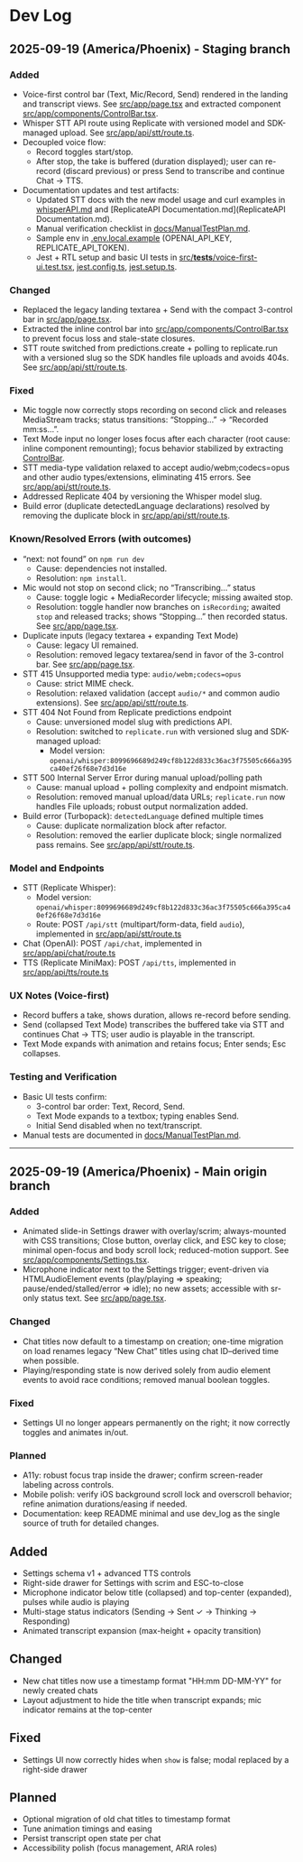 # Dev Log

## 2025-09-19 (America/Phoenix) - Staging branch

### Added
- Voice-first control bar (Text, Mic/Record, Send) rendered in the landing and transcript views. See [src/app/page.tsx](src/app/page.tsx) and extracted component [src/app/components/ControlBar.tsx](src/app/components/ControlBar.tsx).
- Whisper STT API route using Replicate with versioned model and SDK-managed upload. See [src/app/api/stt/route.ts](src/app/api/stt/route.ts).
- Decoupled voice flow:
  - Record toggles start/stop.
  - After stop, the take is buffered (duration displayed); user can re-record (discard previous) or press Send to transcribe and continue Chat → TTS.
- Documentation updates and test artifacts:
  - Updated STT docs with the new model usage and curl examples in [whisperAPI.md](whisperAPI.md) and [ReplicateAPI Documentation.md](ReplicateAPI Documentation.md).
  - Manual verification checklist in [docs/ManualTestPlan.md](docs/ManualTestPlan.md).
  - Sample env in [.env.local.example](.env.local.example) (OPENAI_API_KEY, REPLICATE_API_TOKEN).
  - Jest + RTL setup and basic UI tests in [src/__tests__/voice-first-ui.test.tsx](src/__tests__/voice-first-ui.test.tsx), [jest.config.ts](jest.config.ts), [jest.setup.ts](jest.setup.ts).

### Changed
- Replaced the legacy landing textarea + Send with the compact 3-control bar in [src/app/page.tsx](src/app/page.tsx).
- Extracted the inline control bar into [src/app/components/ControlBar.tsx](src/app/components/ControlBar.tsx) to prevent focus loss and stale-state closures.
- STT route switched from predictions.create + polling to replicate.run with a versioned slug so the SDK handles file uploads and avoids 404s. See [src/app/api/stt/route.ts](src/app/api/stt/route.ts).

### Fixed
- Mic toggle now correctly stops recording on second click and releases MediaStream tracks; status transitions: “Stopping…” → “Recorded mm:ss…”.
- Text Mode input no longer loses focus after each character (root cause: inline component remounting); focus behavior stabilized by extracting [ControlBar](src/app/components/ControlBar.tsx).
- STT media-type validation relaxed to accept audio/webm;codecs=opus and other audio types/extensions, eliminating 415 errors. See [src/app/api/stt/route.ts](src/app/api/stt/route.ts).
- Addressed Replicate 404 by versioning the Whisper model slug.
- Build error (duplicate detectedLanguage declarations) resolved by removing the duplicate block in [src/app/api/stt/route.ts](src/app/api/stt/route.ts).

### Known/Resolved Errors (with outcomes)
- “next: not found” on `npm run dev`
  - Cause: dependencies not installed.
  - Resolution: `npm install`.
- Mic would not stop on second click; no “Transcribing…” status
  - Cause: toggle logic + MediaRecorder lifecycle; missing awaited stop.
  - Resolution: toggle handler now branches on `isRecording`; awaited `stop` and released tracks; shows “Stopping…” then recorded status. See [src/app/page.tsx](src/app/page.tsx).
- Duplicate inputs (legacy textarea + expanding Text Mode)
  - Cause: legacy UI remained.
  - Resolution: removed legacy textarea/send in favor of the 3-control bar. See [src/app/page.tsx](src/app/page.tsx).
- STT 415 Unsupported media type: `audio/webm;codecs=opus`
  - Cause: strict MIME check.
  - Resolution: relaxed validation (accept `audio/*` and common audio extensions). See [src/app/api/stt/route.ts](src/app/api/stt/route.ts).
- STT 404 Not Found from Replicate predictions endpoint
  - Cause: unversioned model slug with predictions API.
  - Resolution: switched to `replicate.run` with versioned slug and SDK-managed upload:
    - Model version: `openai/whisper:8099696689d249cf8b122d833c36ac3f75505c666a395ca40ef26f68e7d3d16e`
- STT 500 Internal Server Error during manual upload/polling path
  - Cause: manual upload + polling complexity and endpoint mismatch.
  - Resolution: removed manual upload/data URLs; `replicate.run` now handles File uploads; robust output normalization added.
- Build error (Turbopack): `detectedLanguage` defined multiple times
  - Cause: duplicate normalization block after refactor.
  - Resolution: removed the earlier duplicate block; single normalized pass remains. See [src/app/api/stt/route.ts](src/app/api/stt/route.ts).

### Model and Endpoints
- STT (Replicate Whisper):
  - Model version: `openai/whisper:8099696689d249cf8b122d833c36ac3f75505c666a395ca40ef26f68e7d3d16e`
  - Route: POST `/api/stt` (multipart/form-data, field `audio`), implemented in [src/app/api/stt/route.ts](src/app/api/stt/route.ts)
- Chat (OpenAI): POST `/api/chat`, implemented in [src/app/api/chat/route.ts](src/app/api/chat/route.ts)
- TTS (Replicate MiniMax): POST `/api/tts`, implemented in [src/app/api/tts/route.ts](src/app/api/tts/route.ts)

### UX Notes (Voice-first)
- Record buffers a take, shows duration, allows re-record before sending.
- Send (collapsed Text Mode) transcribes the buffered take via STT and continues Chat → TTS; user audio is playable in the transcript.
- Text Mode expands with animation and retains focus; Enter sends; Esc collapses.

### Testing and Verification
- Basic UI tests confirm:
  - 3-control bar order: Text, Record, Send.
  - Text Mode expands to a textbox; typing enables Send.
  - Initial Send disabled when no text/transcript.
- Manual tests are documented in [docs/ManualTestPlan.md](docs/ManualTestPlan.md).

---

## 2025-09-19 (America/Phoenix) - Main origin branch

### Added
- Animated slide-in Settings drawer with overlay/scrim; always-mounted with CSS transitions; Close button, overlay click, and ESC key to close; minimal open-focus and body scroll lock; reduced-motion support. See [src/app/components/Settings.tsx](src/app/components/Settings.tsx).
- Microphone indicator next to the Settings trigger; event-driven via HTMLAudioElement events (play/playing ⇒ speaking; pause/ended/stalled/error ⇒ idle); no new assets; accessible with sr-only status text. See [src/app/page.tsx](src/app/page.tsx).

### Changed
- Chat titles now default to a timestamp on creation; one-time migration on load renames legacy “New Chat” titles using chat ID–derived time when possible.
- Playing/responding state is now derived solely from audio element events to avoid race conditions; removed manual boolean toggles.

### Fixed
- Settings UI no longer appears permanently on the right; it now correctly toggles and animates in/out.

### Planned
- A11y: robust focus trap inside the drawer; confirm screen-reader labeling across controls.
- Mobile polish: verify iOS background scroll lock and overscroll behavior; refine animation durations/easing if needed.
- Documentation: keep README minimal and use dev_log as the single source of truth for detailed changes.

## Added
- Settings schema v1 + advanced TTS controls
- Right-side drawer for Settings with scrim and ESC-to-close
- Microphone indicator below title (collapsed) and top-center (expanded), pulses while audio is playing
- Multi-stage status indicators (Sending → Sent ✓ → Thinking → Responding)
- Animated transcript expansion (max-height + opacity transition)

## Changed
- New chat titles now use a timestamp format "HH:mm DD-MM-YY" for newly created chats
- Layout adjustment to hide the title when transcript expands; mic indicator remains at the top-center

## Fixed
- Settings UI now correctly hides when `show` is false; modal replaced by a right-side drawer

## Planned
- Optional migration of old chat titles to timestamp format
- Tune animation timings and easing
- Persist transcript open state per chat
- Accessibility polish (focus management, ARIA roles)